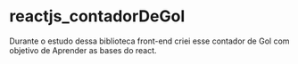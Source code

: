 # reactjs_contadorDeGol
Durante o estudo dessa biblioteca front-end criei esse contador de Gol com objetivo de Aprender as bases do react.
